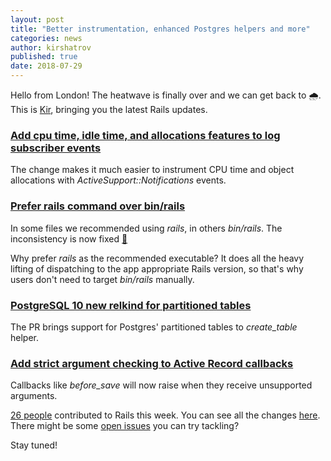 ```yaml
---
layout: post
title: "Better instrumentation, enhanced Postgres helpers and more"
categories: news
author: kirshatrov
published: true
date: 2018-07-29
---
```


Hello from London! The heatwave is finally over and we can get back to 🌧. This is [Kir](https://twitter.com/kirshatrov), bringing you the latest Rails updates.

### [Add cpu time, idle time, and allocations features to log subscriber events](https://github.com/rails/rails/pull/33449)

The change makes it much easier to instrument CPU time and object allocations with _ActiveSupport::Notifications_ events.

### [Prefer rails command over bin/rails](https://github.com/rails/rails/pull/33229)

In some files we recommended using _rails_, in others _bin/rails_. The inconsistency is now fixed [🎉](https://emojipedia.org/party-popper/)  

Why prefer _rails_ as the recommended executable? It does all the heavy lifting of dispatching to the app appropriate Rails version, so that's why users don't need to target _bin/rails_ manually.

### [PostgreSQL 10 new relkind for partitioned tables](https://github.com/rails/rails/pull/31336)

The PR brings support for Postgres' partitioned tables to _create\_table_ helper.

### [Add strict argument checking to Active Record callbacks](https://github.com/rails/rails/pull/30919)

Callbacks like _before\_save_ will now raise when they receive unsupported arguments.

[26 people](https://contributors.rubyonrails.org/contributors/in-time-window/20180721-20180729) contributed to Rails this week. You can see all the changes [here](https://github.com/rails/rails/compare/master@%7B2018-07-21%7D...@%7B2018-07-29%7D). There might be some [open issues](https://github.com/rails/rails/issues) you can try tackling?  

Stay tuned!
